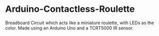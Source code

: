 # Arduino-Contactless-Roulette
Breadboard Circuit which acts like a miniature roulette, with LEDs as the color. Made using an Arduino Uno and a TCRT5000 IR sensor.
